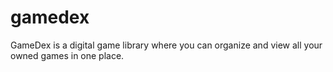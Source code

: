 # gamedex
GameDex is a digital game library where you can organize and view all your owned games in one place.
